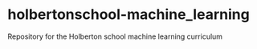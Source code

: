 # holbertonschool-machine_learning

Repository for the Holberton school machine learning curriculum
